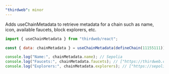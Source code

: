 ```yaml
---
"thirdweb": minor
---
```


Adds useChainMetadata to retrieve metadata for a chain such as name, icon, available faucets, block explorers, etc.

```jsx
import { useChainMetadata } from "thirdweb/react";

const { data: chainMetadata } = useChainMetadata(defineChain(11155111));

console.log("Name:", chainMetadata.name); // Sepolia
console.log("Faucets:", chainMetadata.faucets); // ["https://thirdweb.com/sepolia/faucet"]
console.log("Explorers:", chainMetadata.explorers); // ["https://sepolia.etherscan.io/"]
```
